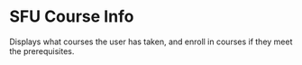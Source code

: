 # SFU Course Info
Displays what courses the user has taken, and enroll in courses if they meet the prerequisites. 









